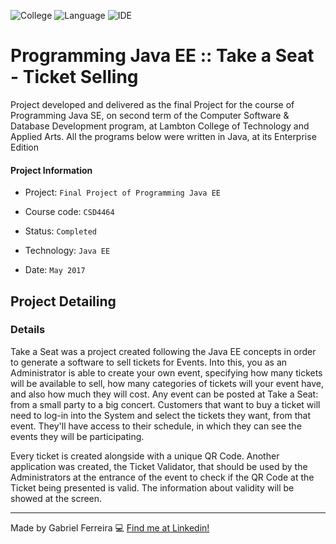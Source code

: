 ![College](https://img.shields.io/badge/College-Lambton_College-blue)
![Language](https://img.shields.io/badge/Language-Java-orange)
![IDE](https://img.shields.io/badge/IDE-Netbeans-lightblue)


# Programming Java EE :: Take a Seat - Ticket Selling
Project developed and delivered as the final Project for the course of Programming Java SE, on second term of the Computer Software & Database Development program, at Lambton College of Technology and Applied Arts. All the programs below were written in Java, at its Enterprise Edition

#### Project Information
- Project: ``Final Project of Programming Java EE``
&nbsp;

- Course code: ``CSD4464``
&nbsp;

- Status: ``Completed``
&nbsp;

- Technology: ``Java EE``
&nbsp;

- Date: ``May 2017``
&nbsp;

## Project Detailing
### Details
Take a Seat was a project created following the Java EE concepts in order to generate a software to sell tickets for Events. Into this, you as an Administrator is able to create your own event, specifying how many tickets will be available to sell, how many categories of tickets will your event have, and also how much they will cost. Any event can be posted at Take a Seat: from a small party to a big concert. Customers that want to buy a ticket will need to log-in into the System and select the tickets they want, from that event. They'll have access to their schedule, in which they can see the events they will be participating.

Every ticket is created alongside with a unique QR Code. Another application was created, the Ticket Validator, that should be used by the Administrators at the entrance of the event to check if the QR Code at the Ticket being presented is valid. The information about validity will be showed at the screen.

--- 
Made by Gabriel Ferreira :computer: [Find me at Linkedin!](https://www.linkedin.com/in/gabriel-f-sousa/)
